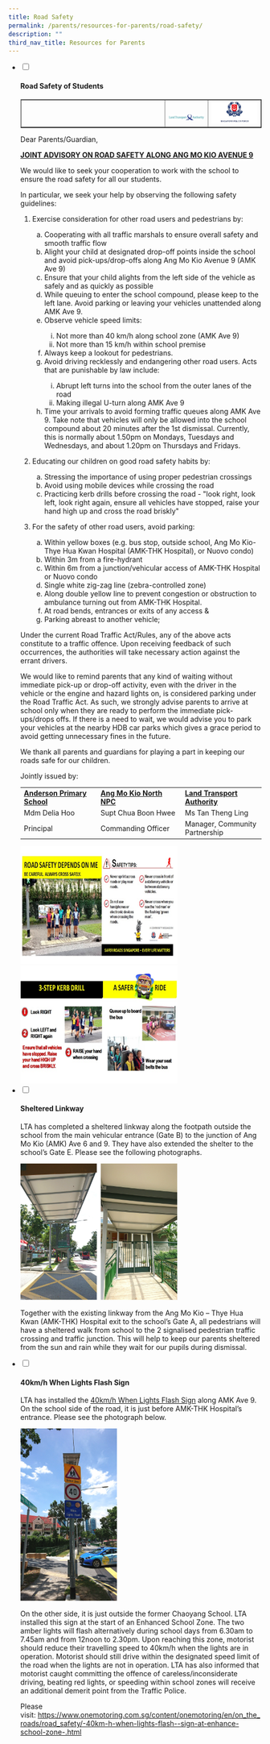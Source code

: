 ```yaml
---
title: Road Safety
permalink: /parents/resources-for-parents/road-safety/
description: ""
third_nav_title: Resources for Parents
---
```

<ul class="jekyllcodex_accordion">
<li><input id="accordion1" type="checkbox" /> <label for="accordion1"><h4><strong>Road Safety of Students</strong></h4></label>
<div>
<table style="border-collapse: collapse; width: 100%;" border="1">
<tbody>
<tr>
<td style="width: 60%;">&nbsp;</td>
<td style="width: 18%;"><br><img src="/images/rs1.jpg"></td>
<td style="width: 22%;"><img src="/images/rs2.jpg"></td>
</tr>
</tbody>
</table>
<p>Dear Parents/Guardian,</p>
<p><strong><u>JOINT ADVISORY ON ROAD SAFETY ALONG ANG MO KIO AVENUE 9</u></strong></p>
<p>We would like to seek your cooperation to work with the school to ensure the road safety for all our students.</p>
<p>In particular, we seek your help by observing the following safety guidelines:</p>
<ol>
<li>Exercise consideration for other road users and pedestrians by:</li>
<ol type="a">
<li>Cooperating with all traffic marshals to ensure overall safety and smooth traffic flow</li>
<li>Alight your child at designated drop-off points inside the school and avoid pick-ups/drop-offs along Ang Mo Kio Avenue 9 (AMK Ave 9)</li>
<li>Ensure that your child alights from the left side of the vehicle as safely and as quickly as possible</li>
<li>While queuing to enter the school compound, please keep to the left lane. Avoid parking or leaving your vehicles unattended along AMK Ave 9.</li>
<li>Observe vehicle speed limits:</li>
<ol type="i">
<li>Not more than 40 km/h along school zone (AMK Ave 9)</li>
<li>Not more than 15 km/h within school premise</li>
</ol>
<li>Always keep a lookout for pedestrians.</li>
<li>Avoid driving recklessly and endangering other road users. Acts that are punishable by law include:</li>
<ol type="i">
<li>Abrupt left turns into the school from the outer lanes of the road</li>
<li>Making illegal U-turn along AMK Ave 9</li>
</ol>
<li>Time your arrivals to avoid forming traffic queues along AMK Ave 9. Take note that vehicles will only be allowed into the school compound about 20 minutes after the 1st dismissal. Currently, this is normally about 1.50pm on Mondays, Tuesdays and Wednesdays, and about 1.20pm on Thursdays and Fridays.</li>
</ol>
</ol>
<ol start="2">
<li>Educating our children on good road safety habits by:</li>
</ol>
<ol>
<ol type="a">
<li>Stressing the importance of using proper pedestrian crossings</li>
<li>Avoid using mobile devices while crossing the road</li>
<li>Practicing kerb drills before crossing the road - "look right, look left, look right again, ensure all vehicles have stopped, raise your hand high up and cross the road briskly"</li>
</ol>
</ol>
<ol start="3">
<li>For the safety of other road users, avoid parking:</li>
</ol>
<ol>
<ol type="a">
<li>Within yellow boxes (e.g. bus stop, outside school, Ang Mo Kio-Thye Hua Kwan Hospital (AMK-THK Hospital), or Nuovo condo)</li>
<li>Within 3m from a fire-hydrant</li>
<li>Within 6m from a junction/vehicular access of AMK-THK Hospital or Nuovo condo</li>
<li>Single white zig-zag line (zebra-controlled zone)</li>
<li>Along double yellow line to prevent congestion or obstruction to ambulance turning out from AMK-THK Hospital.</li>
<li>At road bends, entrances or exits of any access &amp;</li>
<li>Parking abreast to another vehicle;</li>
</ol>
</ol>
<p>Under the current Road Traffic Act/Rules, any of the above acts constitute to a traffic offence. Upon receiving feedback of such occurrences, the authorities will take necessary action against the errant drivers.</p>
<p>We would like to remind parents that any kind of waiting without immediate pick-up or drop-off activity, even with the driver in the vehicle or the engine and hazard lights on, is considered parking under the Road Traffic Act. As such, we strongly advise parents to arrive at school only when they are ready to perform the immediate pick-ups/drops offs. If there is a need to wait, we would advise you to park your vehicles at the nearby HDB car parks which gives a grace period to avoid getting unnecessary fines in the future.</p>
<p>We thank all parents and guardians for playing a part in keeping our roads safe for our children.</p>
<p>Jointly issued by:</p>
<table>
<tbody>
<tr>
<td width="330px"><strong><u>Anderson Primary School</u></strong></td>
<td width="330px"><strong><u>Ang Mo Kio North NPC</u></strong></td>
<td width="330px"><strong><u>Land Transport Authority</u></strong></td>
</tr>
<tr>
<td>Mdm Delia Hoo</td>
<td>Supt Chua Boon Hwee</td>
<td>Ms Tan Theng Ling</td>
</tr>
<tr>
<td>Principal</td>
<td>Commanding Officer</td>
<td>Manager, Community Partnership</td>
</tr>
</tbody>
</table>
<img style="width: 65%;" src="/images/rs3.png" />
<img style="width: 65%;" src="/images/rs4.png" />
</div>
</li>
<li><input id="accordion2" type="checkbox" /> <label for="accordion2"><h4><strong>Sheltered Linkway</strong></h4></label>
<div>
<p>LTA has completed a sheltered linkway along the footpath outside the school from the main vehicular entrance (Gate B) to the junction of Ang Mo Kio (AMK) Ave 6 and 9. They have also extended the shelter to the school&rsquo;s Gate E. Please see the following photographs.</p>
<img style="width: 65%;" src="/images/sl.jpg" />
<p>Together with the existing linkway from the Ang Mo Kio &ndash; Thye Hua Kwan (AMK-THK) Hospital exit to the school&rsquo;s Gate A, all pedestrians will have a sheltered walk from school to the 2 signalised pedestrian traffic crossing and traffic junction. This will help to keep our parents sheltered from the sun and rain while they wait for our pupils during dismissal.</p>
</div>
</li>
<li><input id="accordion3" type="checkbox" /> <label for="accordion3"><h4><strong>40km/h When Lights Flash Sign</strong></h4></label>
<div>
<p>LTA has installed the&nbsp;<a href="https://file.go.gov.sg/lta40wlfsign.pdf" target="_blank" rel="noopener">40km/h When Lights Flash Sign</a>&nbsp;along AMK Ave 9. On the school side of the road, it is just before AMK-THK Hospital&rsquo;s entrance. Please see the photograph below.</p>
<img style="width: 40%;" src="/images/40km.jpg" />
<p>On the other side, it is just outside the former Chaoyang School. LTA installed this sign at the start of an Enhanced School Zone. The two amber lights will flash alternatively during school days from 6.30am to 7.45am and from 12noon to 2.30pm. Upon reaching this zone, motorist should reduce their travelling speed to 40km/h when the lights are in operation. Motorist should still drive within the designated speed limit of the road when the lights are not in operation. LTA has also informed that motorist caught committing the offence of careless/inconsiderate driving, beating red lights, or speeding within school zones will receive an additional demerit point from the Traffic Police.</p>
<p>Please visit:&nbsp;<a href="https://www.onemotoring.com.sg/content/onemotoring/en/on_the_roads/road_safety/-40km-h-when-lights-flash--sign-at-enhance-school-zone-.html" target="_blank" rel="noopener">https://www.onemotoring.com.sg/content/onemotoring/en/on_the_roads/road_safety/-40km-h-when-lights-flash--sign-at-enhance-school-zone-.html</a></p>
</div>
</li>
</ul>